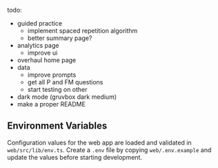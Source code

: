 todo:
- guided practice
    - implement spaced repetition algorithm
    - better summary page?
- analytics page
    - improve ui
- overhaul home page
- data
    - improve prompts
    - get all P and FM questions
    - start testing on other
- dark mode (gruvbox dark medium)
- make a proper README

## Environment Variables

Configuration values for the web app are loaded and validated in
`web/src/lib/env.ts`. Create a `.env` file by copying `web/.env.example`
and update the values before starting development.
